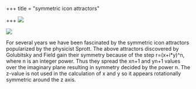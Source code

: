 +++
title = "symmetric icon attractors"

+++
[![](https://i1.wp.com/bp2.blogger.com/_ZhvcTTaaD_4/Rhs1LOuJITI/AAAAAAAAAGE/sElju4NH2Z8/s320/icon_attractor.jpg)](http://bp2.blogger.com/_ZhvcTTaaD_4/Rhs1LOuJITI/AAAAAAAAAGE/sElju4NH2Z8/s1600-h/icon_attractor.jpg)

[![](https://i0.wp.com/bp2.blogger.com/_ZhvcTTaaD_4/RhxE6-uJIUI/AAAAAAAAAGM/QzzL6V4ukco/s320/icon_attractors.jpg)](http://bp2.blogger.com/_ZhvcTTaaD_4/RhxE6-uJIUI/AAAAAAAAAGM/QzzL6V4ukco/s1600-h/icon_attractors.jpg)

For several years we have been fascinated by the symmetric icon
attractors popularized by the physicist Sprott. The above attractors
discovered by Golubitsky and Field gain their symmetry because of the
step r=(x+i\*y)^n, where n is an integer power. Thus they spread the
xn+1 and yn+1 values over the imaginary plane resulting in symmetry
decided by the power n. The z-value is not used in the calculation of x
and y so it appears rotationally symmetric around the z axis.
